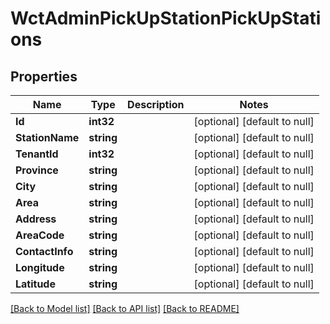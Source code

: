# WctAdminPickUpStationPickUpStations

## Properties
Name | Type | Description | Notes
------------ | ------------- | ------------- | -------------
**Id** | **int32** |  | [optional] [default to null]
**StationName** | **string** |  | [optional] [default to null]
**TenantId** | **int32** |  | [optional] [default to null]
**Province** | **string** |  | [optional] [default to null]
**City** | **string** |  | [optional] [default to null]
**Area** | **string** |  | [optional] [default to null]
**Address** | **string** |  | [optional] [default to null]
**AreaCode** | **string** |  | [optional] [default to null]
**ContactInfo** | **string** |  | [optional] [default to null]
**Longitude** | **string** |  | [optional] [default to null]
**Latitude** | **string** |  | [optional] [default to null]

[[Back to Model list]](../README.md#documentation-for-models) [[Back to API list]](../README.md#documentation-for-api-endpoints) [[Back to README]](../README.md)

